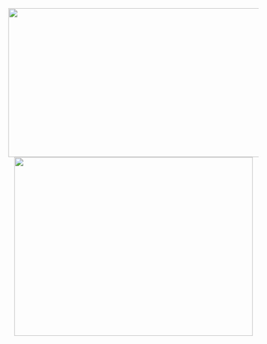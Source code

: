 <div align="center">
  <img src="https://media.giphy.com/media/dWesBcTLavkZuG35MI/giphy.gif" width="600" height="300"/>
  <img src="https://imgur.com/gallery/vb7l9oy" width="480" height="360"/>
  
</div>


